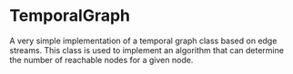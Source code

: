 # TemporalGraph
A very simple implementation of a temporal graph class based on edge streams. This class is used to implement an algorithm that can determine the number of reachable nodes for a given node.
